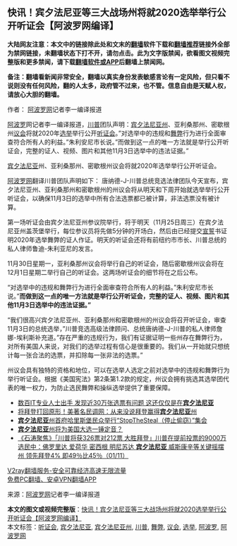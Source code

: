  <h2>快讯！宾夕法尼亚等三大战场州将就2020选举举行公开听证会【阿波罗网编译】</h2> <p class="notice"><b>大陆网友注意：本文中的链接除此处和文末的<a href="https://github.com/bannedbook/fanqiang" >翻墙</a>软件下载和<a href="https://github.com/killgcd/justmysocks/blob/master/README.md">翻墙推荐</a>链接外全部为禁网链接，未翻墙状态下打不开，请勿点击。此为文字版禁闻，欲看图文视频完整版和更多禁闻，请下载<a href="https://github.com/bannedbook/fanqiang">翻墙软件或APP</a>后翻墙上禁闻网。</p><p>备注：翻墙看新闻非常安全，翻墙以真实身份发表敏感言论有一定风险，但只看不说则没有任何风险，翻的人太多，政府管不过来，也不管。信息自由是天赋人权，请放心大胆的翻墙。</b></p>  <div class="entry"> <p>作者： <span class='wp_keywordlink_affiliate'><a href="https://www.aboluowang.com/" title="阿波罗网" target="_blank">阿波罗网</a></span>记者李一编译报道</p> <p id="summary"><a href="https://www.bannedbook.org/bnews/tag/%E9%98%BF%E6%B3%A2%E7%BD%97/" class="st_tag internal_tag" rel="tag" title="标签 阿波罗 下的日志">阿波罗</a>网记者李一编译报道，<a href="https://www.bannedbook.org/bnews/tag/%e5%b7%9d%e6%99%ae/" class="st_tag internal_tag" rel="tag" title="标签 川普 下的日志">川普</a>团队声明：<a href="https://www.bannedbook.org/bnews/tag/%e5%ae%be%e5%a4%95%e6%b3%95%e5%b0%bc%e4%ba%9a%e5%b7%9e/" class="st_tag internal_tag" rel="tag" title="标签 宾夕法尼亚州 下的日志">宾夕法尼亚州</a>、亚利桑那州、密歇根州<a href="https://www.bannedbook.org/bnews/tag/%E8%AE%AE%E4%BC%9A/" class="st_tag internal_tag" rel="tag" title="标签 议会 下的日志">议会</a>将就2020年<a href="https://www.bannedbook.org/bnews/tag/%e9%80%89%e4%b8%be/" class="st_tag internal_tag" rel="tag" title="标签 选举 下的日志">选举</a>举行公开<a href="https://www.bannedbook.org/bnews/tag/%e5%90%ac%e8%af%81%e4%bc%9a/" class="st_tag internal_tag" rel="tag" title="标签 听证会 下的日志">听证会</a>。&#8221;对选举中的违规和<a href="https://www.bannedbook.org/bnews/tag/%E8%88%9E%E5%BC%8A/" class="st_tag internal_tag" rel="tag" title="标签 舞弊 下的日志">舞弊</a>行为进行全面审查符合所有人的利益。&#8221;朱利安尼市长说。&#8221;而做到这一点的唯一方法就是举行公开听证会，完整的证人、视频、图片和其他11月3日选举中的违法证据。&#8221;</p> <p><a href="https://www.bannedbook.org/bnews/tag/%E5%AE%BE%E5%A4%95%E6%B3%95%E5%B0%BC%E4%BA%9A/" class="st_tag internal_tag" rel="tag" title="标签 宾夕法尼亚 下的日志">宾夕法尼亚</a>州、亚利桑那州、密歇根州议会将就2020年选举举行公开听证会。</p>  <p><a href="https://www.bannedbook.org/bnews/tag/%e9%98%bf%e6%b3%a2%e7%bd%97%e7%bd%91/" class="st_tag internal_tag" rel="tag" title="标签 阿波罗网 下的日志">阿波罗网</a>翻译川普团队声明如下：&nbsp;唐纳德-J-川普总统竞选法律团队今天宣布，宾夕法尼亚州、亚利桑那州和密歇根州的州议会将从明天和下周开始就选举举行公开听证会，以确保11月3日的选举中所有合法选票都已被计算，非法选票没有被计算。</p> <p>第一场听证会由宾夕法尼亚州参议院举行，将于明天（11月25日周三）在宾夕法尼亚州盖茨堡举行，每位参议员将先做5分钟的开场白，然后由已经提交<span class='wp_keywordlink'><a href="https://www.bannedbook.org/forum5/topic17.html" title="宣誓与预言" target="_blank">宣誓</a></span>书证明2020年选举舞弊的证人作证。明天的听证会还将有前纽约市市长、川普总统的私人律师鲁迪-朱利亚尼的发言。</p> <p>11月30日星期一，亚利桑那州议会将举行自己的听证会，随后密歇根州议会将在12月1日星期二举行自己的听证会。这两场听证会的细节将在之后公布。</p>  <p>&#8220;对选举中的违规和舞弊行为进行全面审查符合所有人的利益。&#8221;朱利安尼市长说。&#8221;<strong>而做到这一点的唯一方法就是举行公开听证会，完整的证人、视频、图片和其他11月3日选举中的违法证据。&#8221;</strong></p> <p>&#8220;我们很高兴宾夕法尼亚州、亚利桑那州和密歇根州的州议会将召开听证会，审查11月3日的总统选举，&#8221;川普竞选高级法律顾问、总统唐纳德-J-川普的私人律师詹娜-埃利斯补充道。&#8221;存在严重的违规行为，我们有证据证明一些州存在舞弊行为，对所有美国人来说，对我们的选举过程有信心是很重要的。我们从一开始就只想统计每一张合法的选票，并扣除每一张非法的选票。&#8221;</p> <p>州议会具有独特的资格和地位，可以在选举人选定之前对选举中的违规和舞弊行为举行听证会。根据《美国宪法》第2条第1.2款的规定，州议会拥有挑选其选举团代表的唯一权力，为防止选民舞弊和操纵选举提供了重要保障。</p>  <ul class='op-related-articles' title='相关阅读'> <li><a href='https://www.bannedbook.org/bnews/cnnews/20201112/1429905.html' target='_blank'>数百IT专业人士出手 发现近30万张选票有问题 这还仅仅是在<b>宾夕法尼亚</b></a></li> <li><a href='https://www.bannedbook.org/bnews/topimagenews/20201110/1428736.html' target='_blank'>将拜登打回原形！美著名民调网：从来没说拜登赢得<b>宾夕法尼亚</b>州</a></li> <li><a href='https://www.bannedbook.org/bnews/bannedvideo/20201108/1427675.html' target='_blank'><b>宾夕法尼亚</b>州首府哈里斯堡民众举行“StopTheSteal（停止偷窃）”集会</a></li> <li><a href='https://www.bannedbook.org/bnews/headline/20201102/1424164.html' target='_blank'><b>宾夕法尼亚</b>州将为美国大选一锤定音？</a></li> <li><a href='https://www.bannedbook.org/bnews/bannedvideo/20201102/1424112.html' target='_blank'>《石涛聚焦》「川普将获326票对212票 大胜拜登」川普在提前投票的9000万选民中：佛罗里达 爱荷华 密西根 明尼苏达 <b>宾夕法尼亚</b> 威斯康辛等关键摇摆州 领先拜登4% 即49％比45％（01/11）</a></li> </ul> <p class="texttj"> <a href="https://www.bannedbook.org/forum23/topic22702.html" target="_blank">V2ray翻墙服务-安全可靠经济高速无限流量</a><br/> <a href="https://github.com/bannedbook/fanqiang/wiki/%E7%A6%81%E9%97%BB%E7%BD%91%E5%AE%89%E5%8D%93%E7%BF%BB%E5%A2%99%E6%96%B0%E9%97%BBAPP" target="_blank">免费PC翻墙、安卓VPN翻墙APP</a></p><p> 来源：<a href="https://www.aboluowang.com/2020/1125/1526882.html" target="_blank">阿波罗网</a>记者李一编译报道 </p><a name='sharetosocial'></a>       <div><b>本文的图文或视频完整版</b>：<a href='https://www.bannedbook.org/bnews/cnnews/20201125/1436591.html'>快讯！宾夕法尼亚等三大战场州将就2020选举举行公开听证会【阿波罗网编译】</a></div>  </div><!--END ENTRY--> <div class="postfooter"> <div>本文标签：<a href="https://www.bannedbook.org/bnews/tag/%e5%90%ac%e8%af%81%e4%bc%9a/" rel="tag">听证会</a>, <a href="https://www.bannedbook.org/bnews/tag/%E5%AE%BE%E5%A4%95%E6%B3%95%E5%B0%BC%E4%BA%9A/" rel="tag">宾夕法尼亚</a>, <a href="https://www.bannedbook.org/bnews/tag/%e5%ae%be%e5%a4%95%e6%b3%95%e5%b0%bc%e4%ba%9a%e5%b7%9e/" rel="tag">宾夕法尼亚州</a>, <a href="https://www.bannedbook.org/bnews/tag/%e5%b7%9d%e6%99%ae/" rel="tag">川普</a>, <a href="https://www.bannedbook.org/bnews/tag/%E8%88%9E%E5%BC%8A/" rel="tag">舞弊</a>, <a href="https://www.bannedbook.org/bnews/tag/%E8%AE%AE%E4%BC%9A/" rel="tag">议会</a>, <a href="https://www.bannedbook.org/bnews/tag/%e9%80%89%e4%b8%be/" rel="tag">选举</a>, <a href="https://www.bannedbook.org/bnews/tag/%E9%98%BF%E6%B3%A2%E7%BD%97/" rel="tag">阿波罗</a>, <a href="https://www.bannedbook.org/bnews/tag/%e9%98%bf%e6%b3%a2%e7%bd%97%e7%bd%91/" rel="tag">阿波罗网</a></div>  </div><!--END POSTFOOTER--> 